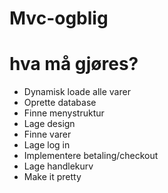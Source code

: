 # Mvc-ogblig


# hva må gjøres?
<ul>
<li>Dynamisk loade alle varer</li>
<li>Oprette database</li>
<li>Finne menystruktur</li>
<li>Lage design</li>
<li>Finne varer</li>
<li>Lage log in</li>
<li>Implementere betaling/checkout</li>
<li>Lage handlekurv</li>
<li>Make it pretty</li>
</ul>
